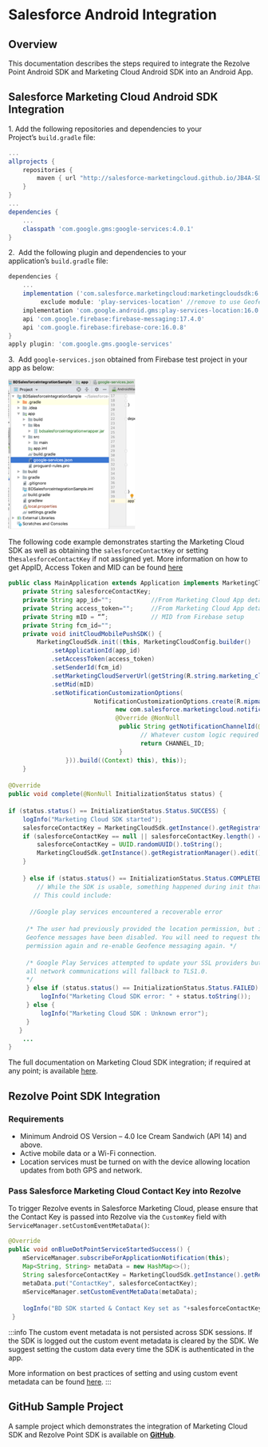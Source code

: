 Salesforce Android Integration
==============================

Overview
--------

This documentation describes the steps required to integrate the Rezolve Point Android SDK and Marketing Cloud Android SDK into an Android App.

Salesforce Marketing Cloud Android SDK Integration
--------------------------------------------------

1\. Add the following repositories and dependencies to your Project’s `build.gradle` file:
```gradle
...
allprojects {
    repositories {
        maven { url "http://salesforce-marketingcloud.github.io/JB4A-SDK-Android/repository" }
    }
}
...
dependencies { 
    ...
    classpath 'com.google.gms:google-services:4.0.1'
}
```

2.  Add the following plugin and dependencies to your application’s `build.gradle` file:
```gradle
dependencies { 
    ... 
    implementation ('com.salesforce.marketingcloud:marketingcloudsdk:6.1.0') { 
         exclude module: 'play-services-location' //remove to use Geofence or Proximity messaging } 
    implementation 'com.google.android.gms:play-services-location:16.0.0'
    api 'com.google.firebase:firebase-messaging:17.4.0'
    api 'com.google.firebase:firebase-core:16.0.8'
}
apply plugin: 'com.google.gms.google-services'
```

3.  Add `google-services.json` obtained from Firebase test project in your app as below:

![](../../../assets/salesforce-android-google-services.png)

The following code example demonstrates starting the Marketing Cloud SDK as well as obtaining the `salesforceContactKey` or setting the`salesforceContactKey` if not assigned yet. More information on how to get AppID, Access Token and MID can be found [here](http://salesforce-marketingcloud.github.io/JB4A-SDK-Android/create-apps/create-apps-overview.html#finding-your-marketing-cloud-application-configuration-data)

```java
public class MainApplication extends Application implements MarketingCloudSdk.InitializationListener {
    private String salesforceContactKey;
    private String app_id="";           //From Marketing Cloud App details
    private String access_token="";     //From Marketing Cloud App details
    private String mID = “”;            // MID from Firebase setup
    private String fcm_id="";
    private void initCloudMobilePushSDK() {
        MarketingCloudSdk.init((this, MarketingCloudConfig.builder()
            .setApplicationId(app_id)
            .setAccessToken(access_token)
            .setSenderId(fcm_id)
            .setMarketingCloudServerUrl(getString(R.string.marketing_cloud_url))   //Cloud Marketing URL
            .setMid(mID)
            .setNotificationCustomizationOptions(
                        NotificationCustomizationOptions.create(R.mipmap.ic_launcher, null,
                              new com.salesforce.marketingcloud.notifications.NotificationManager.NotificationChannelIdProvider() {
                              @Override @NonNull 
                               public String getNotificationChannelId(@NonNull Context context,@NonNull NotificationMessage notificationMessage) {
                                     // Whatever custom logic required to determine which channel should be used for the message.
                                     return CHANNEL_ID;
                               }
                })).build((Context) this), this));
    }

@Override
public void complete(@NonNull InitializationStatus status) {

if (status.status() == InitializationStatus.Status.SUCCESS) {
    logInfo("Marketing Cloud SDK started");
    salesforceContactKey = MarketingCloudSdk.getInstance().getRegistrationManager().getContactKey();
    if (salesforceContactKey == null || salesforceContactKey.length() == 0) {
        salesforceContactKey = UUID.randomUUID().toString();
        MarketingCloudSdk.getInstance().getRegistrationManager().edit().setContactKey(salesforceContactKey).commit();
    }

    } else if (status.status() == InitializationStatus.Status.COMPLETED_WITH_DEGRADED_FUNCTIONALITY) {
        // While the SDK is usable, something happened during init that you should address.
       // This could include:

      //Google play services encountered a recoverable error

     /* The user had previously provided the location permission, but it has now been revoked.
     Geofence messages have been disabled. You will need to request the location
     permission again and re-enable Geofence messaging again. */

     /* Google Play Services attempted to update your SSL providers but failed. It should be assumed that
     all network communications will fallback to TLS1.0.
     */
     } else if (status.status() == InitializationStatus.Status.FAILED) {
         logInfo("Marketing Cloud SDK error: " + status.toString());
     } else {
         logInfo("Marketing Cloud SDK : Unknown error");
     }
   }
    ...
}
```

The full documentation on Marketing Cloud SDK integration; if required at any point; is available [here](https://salesforce-marketingcloud.github.io/JB4A-SDK-Android/sdk-implementation/implement-sdk-google.html).

Rezolve Point SDK Integration
-----------------------------

### Requirements

*   Minimum Android OS Version – 4.0 Ice Cream Sandwich (API 14) and above.
*   Active mobile data or a Wi-Fi connection.
*   Location services must be turned on with the device allowing location updates from both GPS and network.

### Pass Salesforce Marketing Cloud Contact Key into Rezolve

To trigger Rezolve events in Salesforce Marketing Cloud, please ensure that the Contact Key is passed into Rezolve via the `CustomKey` field with `ServiceManager.setCustomEventMetaData()`:

```java
@Override
public void onBlueDotPointServiceStartedSuccess() {
    mServiceManager.subscribeForApplicationNotification(this);
    Map<String, String> metaData = new HashMap<>();
    String salesforceContactKey = MarketingCloudSdk.getInstance().getRegistrationManager().getContactKey();
    metaData.put("ContactKey", salesforceContactKey);
    mServiceManager.setCustomEventMetaData(metaData);

    logInfo("BD SDK started & Contact Key set as "+salesforceContactKey);
 }
```


:::info
The custom event metadata is not persisted across SDK sessions. If the SDK is logged out the custom event metadata is cleared by the SDK. We suggest setting the custom data every time the SDK is authenticated in the app.

More information on best practices of setting and using custom event metadata can be found [here](../../../Custom%20Data.md).
:::

**GitHub Sample Project**
-------------------------

A sample project which demonstrates the integration of Marketing Cloud SDK and Rezolve Point SDK is available on **[GitHub](https://github.com/Bluedot-Innovation/Salesforce-Simple-Integration-Demo-Android)**.